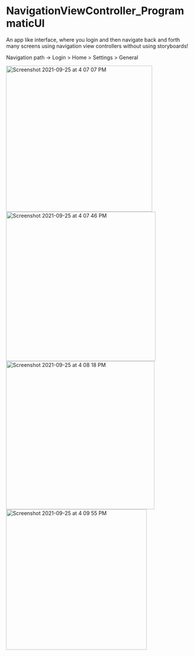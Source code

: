 # NavigationViewController_ProgrammaticUI
An app like interface, where you login and then navigate back and forth many screens using navigation view controllers without using storyboards!

Navigation path -> Login > Home > Settings > General
                                                              
<p float="left">          
<img width="396" alt="Screenshot 2021-09-25 at 4 07 07 PM" src="https://user-images.githubusercontent.com/29317939/134768985-a4a9ece0-4fd7-4e39-9a22-263beee3606f.png">
<img width="405" alt="Screenshot 2021-09-25 at 4 07 46 PM" src="https://user-images.githubusercontent.com/29317939/134768740-c88d46c3-4e29-406c-9b16-9357ad135987.png">
<img width="402" alt="Screenshot 2021-09-25 at 4 08 18 PM" src="https://user-images.githubusercontent.com/29317939/134768984-5e3d007b-03b4-47e6-9e38-8cabcef6f3fd.png">
<img width="381" alt="Screenshot 2021-09-25 at 4 09 55 PM" src="https://user-images.githubusercontent.com/29317939/134768979-d3326b63-6472-41a3-93a8-145e03e20c84.png">
</p>
